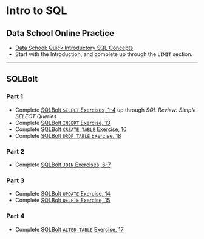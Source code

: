 # Intro to SQL

## Data School Online Practice

* [Data School: Quick Introductory SQL Concepts](https://dataschool.com/learn-sql/introduction/)
* Start with the Introduction, and complete up through the `LIMIT` section.

---

## SQLBolt

### Part 1

* Complete [SQLBolt `SELECT` Exercises, 1-4](https://sqlbolt.com/) up through _SQL Review: Simple SELECT Queries_.
* Complete [SQLBolt `INSERT` Exercise, 13](https://sqlbolt.com/lesson/inserting_rows)
* Complete [SQLBolt `CREATE TABLE` Exercise, 16](https://sqlbolt.com/lesson/creating_tables)
* Complete [SQLBolt `DROP TABLE` Exercise, 18](https://sqlbolt.com/lesson/dropping_tables)

### Part 2

* Complete [SQLBolt `JOIN` Exercises, 6-7](https://sqlbolt.com/lesson/select_queries_with_joins).

### Part 3

* Complete [SQLBolt `UPDATE` Exercise, 14](https://sqlbolt.com/lesson/updating_rows)
* Complete [SQLBolt `DELETE` Exercise, 15](https://sqlbolt.com/lesson/deleting_rows)

### Part 4

* Complete [SQLBolt `ALTER TABLE` Exercise, 17](https://sqlbolt.com/lesson/altering_tables)
